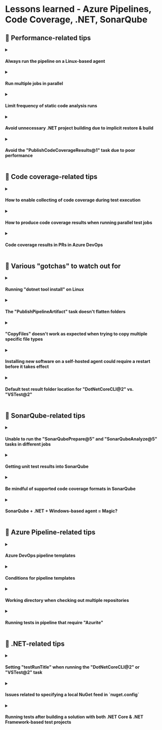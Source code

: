 # Lessons learned - Azure Pipelines, Code Coverage, .NET, SonarQube

## 📖 Performance-related tips

<details>
  <summary>
    <h4> Always run the pipeline on a Linux-based agent </h4>
  </summary>

When possible, always run the pipeline on a Linux-based agent instead of a Windows-based one. In my experience this can reduce the runtime by up to 50%, depending on the pipeline workload:

```yaml
pool:
  vmImage: "ubuntu-latest"
```

(`ubuntu-latest` is also the default Agent image in Azure DevOps, so if you don't specify anything else this will be used)

This in itself means you should avoid using the [VSBuild@1](https://learn.microsoft.com/en-us/azure/devops/pipelines/tasks/reference/vsbuild-v1?view=azure-pipelines) and [VSTest@2](https://learn.microsoft.com/en-us/azure/devops/pipelines/tasks/reference/vstest-v2?view=azure-pipelines) tasks as these can only be run on a Windows-based agent. You should instead use the [DotNetCoreCLI@2](https://learn.microsoft.com/en-us/azure/devops/pipelines/tasks/reference/dotnet-core-cli-v2?view=azure-pipelines) task for building/restoring/testing .NET code.

</details>

<details>
  <summary>
    <h4> Run multiple jobs in parallel </h4>
  </summary>

A great way to reduce the total time a build takes is to run multiple smaller jobs in parallel instead of one big job. A `job` in Azure DevOps will automatically run on a separate agent, and thus run in parallel, as opposed to a separate step or task that will run sequentially on the same agent. In the following example, Job A & Job B will run at the same time:

```yaml
jobs:
- job: A
  steps:
  - bash: echo "A"

- job: B
  steps:
  - bash: echo "B"
```

 [You can find more info about how Jobs work here](https://learn.microsoft.com/en-us/azure/devops/pipelines/process/phases?view=azure-devops&tabs=yaml).

This means you can for example have one job that builds the main source code and another job that runs the tests and a third job that does some kind of analysis, and they can all run simultaneously.

You can combine this with something like a a final "publish" step that utilizes the [`dependsOn`](https://learn.microsoft.com/en-us/azure/devops/pipelines/process/conditions?view=azure-devops&tabs=yaml%2Cstages#use-the-output-variable-from-a-job-in-a-condition-in-a-subsequent-job) parameter to make sure it doesn't run until all the other jobs have finished successfully.

The only thing that limits parallelization in this way is more or less if there are dependencies between steps of a specific pipeline that cannot be run in a different job (which runs on a different agent). Keep in mind thought that you can utilize the [PublishPipelineArtifact](https://learn.microsoft.com/en-us/azure/devops/pipelines/tasks/reference/publish-pipeline-artifact-v1?view=azure-pipelines) and [DownloadPipelineArtifact](https://learn.microsoft.com/en-us/azure/devops/pipelines/tasks/reference/download-pipeline-artifact-v2?view=azure-pipelines) tasks to publish some kind of result from one job and download it in another.

It is also easier to run more jobs in parallel if your .NET code is using .NET Core (.NET 6/7/8) and not .NET Framework because it is possible to build individual .NET Core projects in the pipeline without having to build everything in a solution, which is not the case for .NET Framework*. This means that if you have let's say `Project1.csproj` and `TestProject1.csproj` that are both part of `MySolution.sln`, you can create two jobs that builds that specific `.csproj` file and not the entire solution, and then run them in parallel.

>\* technically it is possible to build individual projects instead of a entire solution using the [VSBuild@1](https://learn.microsoft.com/en-us/azure/devops/pipelines/tasks/reference/vsbuild-v1?view=azure-pipelines) too, by pointing to the path of a `.csproj` file using the ["solution"](https://learn.microsoft.com/en-us/azure/devops/pipelines/tasks/reference/vsbuild-v1?view=azure-pipelines#:~:text=solution%20%2D-,Solution,-string.%20Required.%20Default) property. The issue is that this takes an extreme amount of time, often as long as building the entire solution in my experience. I suspect this is because the legacy "VS" tasks are built from the ground-up to work using a solution file, so this way of building is a bit of a hack and does not seem to be officially supported.

Keep in mind that as you increase the number of parallel jobs that are being run you might start getting into issues where there are no available agents because all of them are already busy with other jobs. In this case you can go to Project Settings > Pipelines > Parallel jobs and increase the number there (if you're willing to pay for it). This costs [$40 per month per additional Microsoft-hosted agent](https://azure.microsoft.com/en-us/pricing/details/devops/azure-devops-services/).

![image](https://github.com/OscarBennich/lessons-learned-azure-devops-sq-dotnet/assets/26872957/6df852e3-f12e-4e79-9072-c2858490edeb)

</details>

<details>
  <summary>
    <h4> Limit frequency of static code analysis runs </h4>
  </summary>

If you are using some kind of tool for static code analysis, such as [SonarQube](https://www.sonarsource.com/products/sonarqube/), keep in mind that doing this on a medium to large solution adds a significant amount of time to the build process as well as taking time to run the actual analysis (at least when it comes to SonarQube). Therefore a good way to save time is to reduce this analysis when it is not "required" (based on preferences and/or organizational policies).

One way to achieve this is to create a script like this (this is a PowerShell example):

```ps
# SonarQube analysis will be run if any of these are true:
# 1. The runSonarQube parameter is manually set to true.
# 2. The build is for either of these branches: dev, master, Releases/*.
# 3. The build is for a pull request to either of these branches: dev, master, Releases/*.

Param(
    [string]$runSonarQubeParameter,
    [string]$buildSourceBranch,
    [string]$pullRequestTargetBranch
)

$branchRequiresAnalysis = $buildSourceBranch -eq 'dev' -or $buildSourceBranch -eq 'master' -or $buildSourceBranch -like 'Releases/*'
$prTargetRequiresAnalysis = $pullRequestTargetBranch -eq 'dev' -or $pullRequestTargetBranch -eq 'master' -or $pullRequestTargetBranch -like 'Releases/*'

if ($branchRequiresAnalysis) {
    Write-Host "Branch requires SonarQube analysis."
}

if ($prTargetRequiresAnalysis) {
    Write-Host "Pull request target requires SonarQube analysis."
}

if ($runSonarQubeParameter -eq "True") {
    Write-Host "SonarQube analysis is manually requested."
}

$sonarQubeShouldBeRun = $runSonarQubeParameter -eq "True" -or $branchRequiresAnalysis -or $prTargetRequiresAnalysis

if (!$sonarQubeShouldBeRun) {
    Write-Host "##[warning] NOTE: SonarQube analysis will be skipped for this build!"
}

# Set "SonarQubeShouldBeRun" variable to be used in rest of the pipeline
# See: https://learn.microsoft.com/en-us/azure/devops/pipelines/process/set-variables-scripts?view=azure-devops&tabs=powershell
Write-Host "##vso[task.setvariable variable=sonarQubeShouldBeRun]$sonarQubeShouldBeRun"
```
This script can then be called like this:

```yaml
# This script will set the variable "sonarQubeShouldBeRun" to true or false
- task: PowerShell@2
  displayName: Determine if SonarQube analysis should be run
  inputs:
    targetType: filePath
    filePath: build/scripts/Determine-SonarQubeAnalysisShouldBeRun.ps1
    arguments: "${{ parameters.runSonarQube }} '$(Build.SourceBranchName)' '$(System.PullRequest.TargetBranchName)'"
```

and the `sonarQubeShouldBeRun` variable can be used to control the analysis steps like this:

```yaml
- task: SonarQubeAnalyze@5
  displayName: "SonarQube: Run analysis"
  condition: and(succeeded(), eq(variables.sonarQubeShouldBeRun, true))
```

This will make sure that the analysis is only run for the main branches that require this analysis as well as any pull requests that target those branches. On top of this it also takes into account a manual flag "runSonarQubeParameter" that can be used when an analysis run is required outside of these situations.

This parameter can be set like this:

```yaml
parameters:
  - name: runSonarQube
    type: boolean
    default: false
    displayName: Run SonarQube analysis
```

and will show up like this in the UI when queueing a new pipeline build:

![image](https://github.com/OscarBennich/lessons-learned-azure-devops-sq-dotnet/assets/26872957/92a7569e-bc34-4b2f-bd08-8a19269d7289)

</details>

<details>
  <summary>
    <h4> Avoid unnecessary .NET project building due to implicit restore & build </h4>
  </summary>

Make sure you are not accidentally building a project/solution multiple times - Because of the way that the [implicit restore](https://learn.microsoft.com/en-us/dotnet/core/tools/dotnet-build#implicit-restore) works for dotnet tasks it is very easy to, say, first build a solution with a project and a test project in one step, and then run the tests using the `DotNetCoreCLI@2` task, not knowing that this will trigger an additional unnecessary build of that test project. 

A way to get around this is to either (a) skip the first build step and simply run the test task as this will also build and restore the project, or (b) keep the separate build task and then call the test task with the `--no-build` argument:

```yaml
- task: DotNetCoreCLI@2
  displayName: "🔬 dotnet test"
  inputs:
    command: "test"
    projects: "**/MyTestProject.csproj"
    arguments: >
      --no-build # <----
```

The `--no-build` flag will skip building the test project before running it, it also implicitly sets the --no-restore flag. 
- See https://learn.microsoft.com/en-us/dotnet/core/tools/dotnet-test

</details>

<details>
  <summary>
    <h4> Avoid the "PublishCodeCoverageResults@1" task due to poor performance </h4>
  </summary>

The [`PublishCodeCoverageResults@1`](https://learn.microsoft.com/en-us/azure/devops/pipelines/tasks/reference/publish-code-coverage-results-v1?view=azure-pipelines) task in Azure DevOps is used to take already produced code coverage results (JaCoCo / Cobertura format) and publish it to the pipeline. This makes the code coverage results show up as a tab in the pipeline run summary in Azure DevOps:

![image](https://github.com/OscarBennich/lessons-learned-azure-devops-sq-dotnet/assets/26872957/e806df44-f98d-4d44-805b-9d3c1c256a30)

The issue is that this task is so incredibly slow that it basically makes it unusable unless the amount of files is very small. This is a known issue and has [been reported years ago](https://github.com/microsoft/azure-pipelines-tasks/issues/4945) but not fixed (yet).

An alternative to this stand-alone task you can use if you are running a .NET test task is to specify that code coverage should be collected and published during the test run, like this:

```yaml
- task: DotNetCoreCLI@2
  displayName: "🔬 dotnet test"
  inputs:
    command: "test"
    projects: "**/MyTestProject.csproj"
    publishTestResults: true # <----
    arguments: >
      --collect "Code Coverage" # <----
```

Note that the [default value for the "publishTestResults" parameter is `true`](https://learn.microsoft.com/en-us/azure/devops/pipelines/tasks/reference/dotnet-core-cli-v2?view=azure-pipelines#:~:text=publishTestResults%20%2D-,Publish%20test%20results%20and%20code%20coverage,-boolean.%20Optional.%20Use) and can therefore be skipped. I've explicitly added it here for the sake of clarity.

Publishing the test results directly form the "DotNetCoreCLI@2" task like this is **much, much faster** and I don't exactly know why. However, the "built-in" code coverage reporting only handles the binary `.coverage` format (which is what is produced if you don't specify another format in the `--collect` argument). Therefore, if you are instead producing code coverage results with some kind of XML-based format ([using "Coverlet" for example](https://github.com/coverlet-coverage/coverlet?tab=readme-ov-file#usage)), then you need to use the stand-alone publish task.

An alternative to this is to instead produce the code results with the `.coverage` format, publish it, and then in a separate task re-format the results to XML. One way to do is to use the [`dotnet-coverage` tool](https://learn.microsoft.com/en-us/dotnet/core/additional-tools/dotnet-coverage). Specific info about re-formatting and/or merging reports using this tool can be found [here](https://learn.microsoft.com/en-us/dotnet/core/additional-tools/dotnet-coverage#merge-code-coverage-reports).

Combining both these things could look like this:

```yaml
- task: DotNetCoreCLI@2
  displayName: "🔬 dotnet test"
  inputs:
    command: "test"
    projects: "**/MyTestProject.csproj"
    publishTestResults: true
    arguments: >
      --collect "Code Coverage"

- task: PowerShell@2
  displayName: "Install the 'dotnet-coverage' tool"
  inputs:
    targetType: inline
    script: dotnet tool install dotnet-coverage --global --ignore-failed-sources

- script: >
    dotnet-coverage merge -o $(Agent.TempDirectory)/coverage.xml -f xml $(Agent.TempDirectory)/*/*.coverage
  displayName: "Re-format code coverage file(s) to XML"
```

This will result in you being able to take advantage of the faster publishing speed of doing it using the `DotNetCoreCLI@2` task while also being able to output the code coverage results in a more generic format (for SonarQube for example).

</details>
  
## 📖 Code coverage-related tips

<details>
  <summary>
    <h4> How to enable collecting of code coverage during test execution </h4>
  </summary>

- `DotNetCoreCLI@2`:

```yaml
- task: DotNetCoreCLI@2
  displayName: "🔬 dotnet test"
  inputs:
    command: "test"
    projects: "**/MyTestProject.csproj"
    arguments: >
      --collect "Code Coverage" # <----
```

Note that you can specify the argument like this `--collect "Code Coverage;Format=Xml"` to collect the coverage information in an XML format instead of the binary `.coverage` format.

- `VSTest@2`:

```yaml
- task: VSTest@2
  displayName: "🔬 VS Test"
  inputs:
    testAssemblyVer2: |
      Tests/**/MyTestProject.dll
      !**/obj/**
    platform: "AnyCPU"
    configuration: "Release"
    codeCoverageEnabled: true # <----
```

</details>

<details>
  <summary>
    <h4> How to produce code coverage results when running parallel test jobs </h4>
  </summary>

Even though it requires some extra work, it _is_ possible to collect code coverage from multiple parallel jobs, which allows you to significantly improve performance for large solutions with long build times and many tests (see [performance-related tips](#performance-related-tips)).

- Run all tests in multiple jobs, in each job you need to checkout the code, build the relevant code and then run the tests, make sure you specify that code coverage should be collected. You then need to publish the test results (`.coverage` and `.trx` files) so we can download them in the job that is going to run the actual SonarQube analysis:

```yaml
  ############################
  #### RUN TESTS
  ############################

  # The `--no-build` flag will skip building the test project before running it (since we already built in the previous step)
  # It also implicitly sets the --no-restore flag
  # https://learn.microsoft.com/en-us/dotnet/core/tools/dotnet-test
  - task: DotNetCoreCLI@2
    displayName: "🔬 dotnet test"
    inputs:
      command: "test"
      projects: "${{ parameters.testsToRun }}"
      testRunTitle: "${{ parameters.testSuite }}"
      publishTestResults: true
      arguments: >
        --configuration Release
        --collect "Code Coverage"
        --no-build

  ############################
  #### PUBLISH ARTIFACT
  ############################

  # Copy relevant files to a "TestResults" folder
  # so we can publish them as an artifact without including the entire TempDirectory
  # NOTE: We only look for .coverage files one sub-directory down, because there exists
  # duplicates of these files further down, which we do not want to copy.
  - task: CopyFiles@2
    displayName: "Copy test result files to $(Agent.TempDirectory)/TestResults"
    inputs:
      SourceFolder: "$(Agent.TempDirectory)"
      Contents: |
        **/*.trx
        */*.coverage
      TargetFolder: "$(Agent.TempDirectory)/TestResults"
      flattenFolders: true

  - task: PublishPipelineArtifact@1
    displayName: "Publish pipeline artifact: ${{ parameters.jobName }}"
    inputs:
      targetPath: "$(Agent.TempDirectory)/TestResults"
      artifactName: ${{ parameters.jobName }}
```

- You will also need to have one job that prepares the analysis, builds the source code and runs the analysis. It is _not_ possible to split the actual analysis and the preparation/building (more info [here](#-unable-to-run-the-sonarqubeprepare5-and-sonarqubeanalyze5-tasks-in-different-jobs)).
- In the preparation step you will need to specify the path where SonarQube can find the test result files (`.trx`) and the code coverage files (will be converted from `.coverage` to `.xml`):
```yaml
- task: SonarQubePrepare@5
  displayName: "SonarQube: Prepare"
  inputs:
    SonarQube: "SonarQube"
    scannerMode: "MSBuild"
    projectKey: "PROJECT_KEY"
    projectName: "PROJECT_NAME"
    extraProperties: |
      sonar.cs.vscoveragexml.reportsPaths=$(Agent.TempDirectory)/TestResults/merged.coverage.xml
      sonar.cs.vstest.reportsPaths=$(Agent.TempDirectory)/TestResults/*/*.trx
```

- After we build the source code but before performing the SonarQube analysis we need to download all the test run result artifacts that were published using the `PublishPipelineArtifact@1` task:
```yaml
- task: DownloadPipelineArtifact@2
  displayName: "Download test run artifacts"
  inputs:
    targetPath: $(Agent.TempDirectory)/TestResults
```
**Note that if the tests take longer to run than building the project then the pipeline will attempt to download the test run artifacts before they are available which will result in the results in SonarQube being incorrect. You can potentially solve this with a delay (or in some more sophisticated way using a script and Azure CLI)**:

```yaml
- task: PowerShell@2
  displayName: "⏳ Delay for 2 minutes to wait for test result artifacts to be available"
  inputs:
    targetType: inline
    script: "Start-Sleep -Seconds 120"

- task: DownloadPipelineArtifact@2
  displayName: "Download test run artifacts"
  inputs:
    targetPath: $(Agent.TempDirectory)/TestResults
```

- We then convert the code coverage files to XML and merge them into one big file using the [`dotnet-coverage` tool](https://learn.microsoft.com/en-us/dotnet/core/additional-tools/dotnet-coverage) (note that we output the final result in the path that we specified in the SonarQube preparation task):

```yaml
- task: PowerShell@2
  displayName: "Install the 'dotnet-coverage' tool"
  inputs:
    targetType: inline
    script: dotnet tool install dotnet-coverage --global --ignore-failed-sources

- script: >
    dotnet-coverage merge -o $(Agent.TempDirectory)/TestResults/merged.coverage.xml -f xml -r $(Agent.TempDirectory)/TestResults/*.coverage --remove-input-files
  displayName: "Merge and re-format code coverage files to XML"
```

- The final step we have to do is fix the path information in the code coverage files. This is because when the files are generated, they retain information about the relative path to the source file that is being tested:

![image](https://github.com/OscarBennich/lessons-learned-azure-devops-sq-dotnet/assets/26872957/117f0948-a4d6-40a8-9e8b-c19832a412e4)

Because these files were generated on different agents, the part of the path information that refers to the agent (`C:\agent2\_work`) will not be the same as the path for the source files on the agent we downloaded the results to. We have to fix this manually, otherwise SonarQube won't recognize the coverage information as valid. We can do that like this:

```yaml
- task: PowerShell@2
  displayName: "Fix code coverage file paths in merged.coverage.xml"
  inputs:
    targetType: filePath
    filePath: build/scripts/Fix-CodeCoverageFilePaths.ps1
    arguments: -pathToCoverageFile "$(Agent.TempDirectory)/TestResults/merged.coverage.xml"
  condition: and(succeeded(), eq(variables.sonarQubeShouldBeRun, true))
```

The script this task uses looks like this:

```powershell
# When generating code coverage reports, the paths to the source files are stored in the code coverage file.
# Because we run multiple test jobs on different agents in parallel, it leads to the code coverage file paths being different on each agent.
# This script fixes the paths in the code coverage file so that they are correct from the point-of-view of the agent running the code coverage analysis.

Param(
    [string]$pathToCoverageFile
)

Write-Host "Fixing file paths in code coverage file '$pathToCoverageFile'..."

$localPath = (Get-Location).Path
$linuxFilePattern = '/home/vsts/work/\d+/s'
$onPremWindowsFilePattern = 'C:\\agent\\_work\\\d+\\s'
(Get-Content -path $pathToCoverageFile -Raw) -replace $linuxFilePattern, $localPath -replace $onPremWindowsFilePattern, $localPath | Set-Content $pathToCoverageFile
```

- After this we can finally run the analysis step:

```yaml
- task: SonarQubeAnalyze@5
  displayName: "SonarQube: Run analysis"
```

We should then get both code coverage information and test results into SonarQube:

![image](https://github.com/OscarBennich/lessons-learned-azure-devops-sq-dotnet/assets/26872957/70972161-7cc6-4a6a-891f-c1f168df0565)

More info:
- [Similar handling of code coverage paths in SonarQube's own GitHub pipeline](https://github.com/SonarSource/sonar-dotnet/blob/master/azure-pipelines.yml#L381)
- https://community.sonarsource.com/t/run-sonarcloud-analysis-in-multi-job-azure-devops-pipeline/92546/3

</details>

<details>
  <summary>
    <h4> Code coverage results in PRs in Azure DevOps </h4>
  </summary>
  
[There is support](https://learn.microsoft.com/en-us/azure/devops/pipelines/test/codecoverage-for-pullrequests?view=azure-devops) for showing code coverage information for Pull Requests in Azure DevOps, if you have it enabled it shows up like this:

![image](https://github.com/OscarBennich/lessons-learned-azure-devops-sq-dotnet/assets/26872957/7326a09a-04f3-4eee-b685-262ca603e032)

To enable this you need to:
1. Add build validation for the target branch so that a new build is run and checked when a new PR is opened
2. In your build pipeline you need to enable gathering of code coverage* from your test runs and publish the results then you will "automatically" get code coverage information in the PR as shown above:

    ```yaml
    - task: DotNetCoreCLI@2
      displayName: "🔬 dotnet test"
      inputs:
        command: "test"
        projects: "**/MyTestProject.csproj"
        publishTestResults: true # <----
        arguments: >
          --collect "Code Coverage" # <----
    ```
    
\* **Note that only the binary `.coverage` format is [currently supported](https://learn.microsoft.com/en-us/azure/devops/pipelines/test/codecoverage-for-pullrequests?view=azure-devops#which-coverage-tools-and-result-formats-can-be-used-for-validating-code-coverage-in-pull-requests), so you need to make sure you are publishing this format** 

</details>
  
## 📖 Various "gotchas" to watch out for

<details>
  <summary>
    <h4> Running "dotnet tool install" on Linux </h4>
  </summary>
  
If you run the `dotnet tool install` command in a task on an agent running on a Linux-based OS w/ a project that has multiple project files you might run into issues where the task fails to complete with an error message along the lines of the folder containing multiple project files. I think this is related to the fact that .NET Core CLI will automatically restore any .NET projects in the working directory and does not like if there are multiple of them. The process of installing a new dotnet tool does not require this to happen, so it is ostensibly a bug, but I might be missing something.

One way to get around this issue is to set the ["workingDirectory" parameter](https://learn.microsoft.com/en-us/azure/devops/pipelines/tasks/reference/powershell-v2?view=azure-pipelines#:~:text=workingDirectory%20%2D-,Working%20Directory,-string.) to an arbitrary folder in the repository that does **not** contain any `.csproj` files at all:

```yaml
- task: PowerShell@2
  displayName: "Install the 'dotnet-coverage' tool"
  inputs:
    targetType: inline
    workingDirectory: "$(Build.SourcesDirectory)/ArbitraryFolder" # <----
    script: dotnet tool install dotnet-coverage --global --ignore-failed-sources
```

</details>

<details>
  <summary>
    <h4> The "PublishPipelineArtifact" task doesn't flatten folders </h4>
  </summary>

If you have a need to publish and download artifacts between different jobs in a pipeline you can use the [PublishPipelineArtifact](https://learn.microsoft.com/en-us/azure/devops/pipelines/tasks/reference/publish-pipeline-artifact-v1?view=azure-pipelines) and [DownloadPipelineArtifact](https://learn.microsoft.com/en-us/azure/devops/pipelines/tasks/reference/download-pipeline-artifact-v2?view=azure-pipelines) tasks in Azure DevOps. One thing to keep in mind when doing this is that the "PublishPipelineArtifact" task doesn't flatten folders, i.e. if you download an artifact "MyCoolArtifact1" & "MyCoolArtifact2" with some arbitrary files into "MyFolder", then it will result in the files being put into `MyFolder/MyCoolArtifact1` and `MyFolder/MyCoolArtifact2` instead of directly into `MyFolder/...`.

One way solve this is to first download the pipeline artifacts and then use the ["CopyFiles@2"](https://learn.microsoft.com/en-us/azure/devops/pipelines/tasks/reference/copy-files-v2?view=azure-pipelines&tabs=yaml) task w/ the `flattenFolders` parameter set to `true`:

```yaml
- task: CopyFiles@2
  displayName: "Copy test result files to $(Agent.TempDirectory)/TestResults"
  inputs:
    SourceFolder: "MyFolder"
    Contents: "**"
    TargetFolder: "MyFolder"
    flattenFolders: true # <----
```

`Contents: "**"` copies all files in the specified source folder and all files in all sub-folders. Note that this is the default value, I've explicitly added it here for the sake of clarity.

</details>

<details>
  <summary>
    <h4> "CopyFiles" doesn't work as expected when trying to copy multiple specific file types </h4>
  </summary>
  
If you want to use the ["CopyFiles@2"](https://learn.microsoft.com/en-us/azure/devops/pipelines/tasks/reference/copy-files-v2?view=azure-pipelines&tabs=yaml) task to copy specific file types (like `.xml`, `.coverage`, `.trx`) instead of all files in a specific folder, you need to make sure that you do not write it over multiple lines using single quotes, like this:

```yaml
- task: CopyFiles@2
  inputs:
    SourceFolder: "$(Build.SourcesDirectory)"
    Contents: |
      '**\bin\**\*.dacpac'
      '**\PublishProfile\*.publish.xml'
    TargetFolder: "$(Build.ArtifactStagingDirectory)"
```

You instead need to write it like this (without quotes), otherwise the files won't be found:

```yaml
- task: CopyFiles@2
  inputs:
    SourceFolder: "$(Build.SourcesDirectory)"
    Contents: |
      **\bin\**\*.dacpac
      **\PublishProfile\*.publish.xml
    TargetFolder: "$(Build.ArtifactStagingDirectory)"
```

More information about this bug can be found [in this forum post](https://stackoverflow.com/a/70874760).

</details>

<details>
  <summary>
    <h4> Installing new software on a self-hosted agent could require a restart before it takes effect </h4>
  </summary>
  
If you are running your pipeline on a self-hosted agent and have tasks that install new software, for example using `dotnet tool install`, then a restart of the agent could be required for it to recognize this new tool/software.

> I noticed this when I tried installing the `dotnet-coverage` tool and it said it was already installed but at the same time when trying to use it in a task it said it wasn't installed, leading to a catch-22. Restarting the agent solved this issue.

The solution was taken from [this forum post](https://stackoverflow.com/a/62712205).

</details>

<details>
  <summary>
    <h4> Default test result folder location for "DotNetCoreCLI@2" vs. "VSTest@2" </h4>
  </summary>

Note that the "DotNetCoreCLI@2" task puts test results in `$(Agent.TempDirectory)` whereas the legacy "VSTest@2" task puts it in `$(Agent.TempDirectory)/TestResults`.

This location can be re-configured for the "VSTest@2" using the [`resultsFolder` parameter](https://learn.microsoft.com/en-us/azure/devops/pipelines/tasks/reference/vstest-v2?view=azure-pipelines#:~:text=resultsFolder%20%2D-,Test%20results%20folder,-string.%20Default%20value).

</details>

## 📖 SonarQube-related tips

<details>
  <summary>
    <h4> Unable to run the "SonarQubePrepare@5" and "SonarQubeAnalyze@5" tasks in different jobs </h4>
  </summary>

There are two main SonarQube-related tasks available in Azure DevOps:
- [SonarQubePrepare@5](https://learn.microsoft.com/en-us/azure/devops/pipelines/tasks/reference/sonar-qube-prepare-v5?view=azure-pipelines)
- [SonarQubeAnalyze@5](https://learn.microsoft.com/en-us/azure/devops/pipelines/tasks/reference/sonar-qube-analyze-v5?view=azure-pipelines)

From what I've read, seen, and tried, these two tasks **HAVE** to be run in the same job, otherwise the analysis step fails. I don't know specifically what the prepare step does and there isn't a lot of documentation about that either, but there is some kind of magic that happens behind the scenes. All I know is that part of what happens is that it creates a hidden `.sonarqube` folder in the working directory with a bunch of files. I even tried copying the entire working folder to another agent after the prepare step and then running analyze and that still didn't work...

What this means is that you cannot optimize the pipeline to do something along the lines of running one job that prepares the analysis and builds the source code in parallel with test jobs and then end with a job that run the SonarQube analysis. Instead you need to either run everything in one big job, or have one job that prepares the analysis, builds the source code, and then waits to download the test results from separate jobs before running the analysis (this leads to timing issues etc.).

_Either way, it is annoying..._

</details>

<details>
  <summary>
    <h4> Getting unit test results into SonarQube </h4>
  </summary>

This is configured through the ["Test execution parameters"](https://docs.sonarsource.com/sonarqube/9.9/analyzing-sources-code/test-coverage/test-execution-parameters/) in SonarQube and specified in the "SonarQubePrepare@5" task.

For C# it could look like this:

```yaml
- task: SonarQubePrepare@5
  displayName: "SonarQube: Prepare"
  inputs:
    SonarQube: "SonarQube"
    scannerMode: "MSBuild"
    projectKey: "${{ parameters.projectName }}"
    projectName: "${{ parameters.projectName }}"
    extraProperties: |
      sonar.cs.vstest.reportsPaths=$(Agent.TempDirectory)/*.trx # <---- 
```

If you are using XUnit or NUnit instead of VSTest/MSTest there are [alternative report paths](https://docs.sonarsource.com/sonarqube/9.9/analyzing-source-code/test-coverage/test-execution-parameters/#csharp) for these.

This test result report is what makes this information show up in SonarQube:

![image](https://github.com/OscarBennich/lessons-learned-azure-devops-sq-dotnet/assets/26872957/3bb97775-d70a-4f61-980f-1370dc550006)

</details>

<details>
  <summary>
    <h4> Be mindful of supported code coverage formats in SonarQube </h4>
  </summary>
  
Keep in mind that SonarQube only supports [certain code coverage formats for certain languages](https://docs.sonarsource.com/sonarqube/9.9/analyzing-source-code/test-coverage/test-coverage-parameters/).

For example: The "Cobertura" code coverage format is not supported for `C#`, but it is supported for `Flex` and `Python`. This can become confusing because "Cobertura" shows up as a popular code coverage format in a lot of C# articles etc. So even though it is fully possible to generate this format "out-of-the-box" for C# code, SonarQube won't see it as valid.

Also, the binary `.coverage` format that is generated by default when collecting code coverage info in .NET is **not** supported by SonarQube, but at the same time this is the expected format when publishing test results to the Azure DevOps pipeline. Therefore it is recommended to collect this data in the binary format and then re-format it into a XML format that is compatible w/ SonarQube before running the analysis step.

- [More information about .NET code coverage & SonarQube](https://docs.sonarsource.com/sonarqube/9.9/analyzing-source-code/test-coverage/dotnet-test-coverage/)

</details>

<details>
  <summary>
    <h4> SonarQube + .NET + Windows-based agent = Magic? </h4>
  </summary>

If you are analyzing .NET code using SonarQube and are using a Windows-based agent, then there seems to be some convention-based magic happening behind the scenes that is good to know about.

This is what is [written in SonarQube's documentation](https://docs.sonarsource.com/sonarqube/9.9/analyzing-source-code/test-coverage/dotnet-test-coverage/#visual-studio-code-coverage):
> "[...] when you are using an Azure DevOps Windows image for your build. In these cases, the .NET Framework scanner will automatically find the coverage output generated by the --collect "Code Coverage" parameter without the need for an explicit report path setting. It will also automatically convert the generated report to XML. No further configuration is required."

So the paths to the test results is implicitly set (it relies on them being in `$(Agent.TempDirectory)/TestResults` and after that checks a few other "reasonable" places) AND the binary `.coverage` format is automatically converted to XML. In my opinion this way of doing it involves way too much "magic" and is just needlessly confusing if you are not using this exact setup... 

Either way, if you are not running on a Windows image (which you [should avoid for performance reasons](#-always-run-the-pipeline-on-a-linux-based-agent-)) then you need to do this yourself instead.

Converting `.coverage` to XML (this was also refenced in [this chapter](#-avoid-the-publishcodecoverageresults1-task-due-to-poor-performance-):

```yaml
- task: DotNetCoreCLI@2
  displayName: "🔬 dotnet test"
  inputs:
    command: "test"
    projects: "**/MyTestProject.csproj"
    publishTestResults: true
    arguments: >
      --collect "Code Coverage"

- task: PowerShell@2
  displayName: "Install the 'dotnet-coverage' tool"
  inputs:
    targetType: inline
    script: dotnet tool install dotnet-coverage --global --ignore-failed-sources

- script: >
    dotnet-coverage merge -o $(Agent.TempDirectory)/coverage.xml -f xml $(Agent.TempDirectory)/*/*.coverage
  displayName: "Re-format code coverage file(s) to XML"
```

Specifying test result paths:

```yaml
- task: SonarQubePrepare@5
  displayName: "SonarQube: Prepare"
  inputs:
    SonarQube: "SonarQube"
    scannerMode: "MSBuild"
    projectKey: "PROJECT_KEY"
    projectName: "PROJECT_NAME"
    extraProperties: |
      sonar.cs.vscoveragexml.reportsPaths=$(Agent.TempDirectory)/TestResults/.coverage.xml # <---- 
      sonar.cs.vstest.reportsPaths=$(Agent.TempDirectory)/TestResults/*/*.trx # <---- 
```

</details>

## 📖 Azure Pipeline-related tips

<details>
  <summary>
    <h4> Azure DevOps pipeline templates </h4>
  </summary>

You can utilize [templates](https://learn.microsoft.com/en-us/azure/devops/pipelines/process/templates?view=azure-devops&pivots=templates-includes) in Azure DevOps to define reusable content, logic, and parameters in YAML pipelines.

The way this works is that you can first define some kind of YAML code in one repository, say `TemplateRepository` in the `Infrastructure` project in Azure DevOps:

TemplateRepository/templates/mytemplate.yml:
```yaml
parameters:
  - name: message
    type: string

steps:
  - bash: echo ${{ parameters.message }}
```

You can then use that template like this (you specify the template repository as a resource and then you point to the file you want to use):

```yaml
resources:
  repositories:
    - repository: infrastructure # variable name
      type: git
      name: Infrastructure/TemplateRepository # Project/Repo
      ref: refs/heads/main # branch

trigger: none

pool:
  vmImage: ubuntu-latest

steps:
  - template: templates/mytemplate.yml@infrastructure
    parameters:
      message: "My cool message"
```

</details>

<details>
  <summary>
    <h4> Conditions for pipeline templates </h4>
  </summary>

There is no support for the [`condition` keyword](https://learn.microsoft.com/en-us/azure/devops/pipelines/process/conditions) when using templates, meaning you cannot write something like this:

```yaml
  - template: templates/mytemplate.yml@infrastructure
    condition: and(succeeded(), ne(variables['Build.Reason'], 'PullRequest'))
```

What you CAN do though is define the condition like this:

```yaml
  - ${{ if ne(variables['Build.Reason'], 'PullRequest') }}:
      - template: templates/jobs/publish-viedoc-package.yml
```

and that will work.

</details>

<details>
  <summary>
    <h4> Working directory when checking out multiple repositories </h4>
  </summary>
  
If you are using pipeline templates and want to for example use script files from the repository that the template YAML file is checked into, you can accomplish this by [checking out multiple repositories](https://learn.microsoft.com/en-us/azure/devops/pipelines/repos/multi-repo-checkout?view=azure-devops) in the pipeline. So you are both checking out the repository that is using the template repository as a resource and the template repository itself:

TemplateRepository/templates/mytemplate.yml:

```yaml
steps:
  # checkout: self is implicitly defined for all pipelines, I've adde it here for clarity
  - checkout: self

  # checkout the infrastructure repo so we can run script files from it
  - checkout: infrastructure
```

One important thing to keep in mind when doing this is that it will change the way the default working directory works. Normally when you checkout a repository the root of that repository will be the working directory, so if you have a repostitory `MyRepo` which has a folder `MyFolder` with a textfile `Test.txt`, then in that pipeline you can use the path `MyFolder/Test.txt` to find that file. 

But if you are checking out more than one repo then the working directory will be one folder "up", with the root folder of all repositories being inside that folder. For example, you checkout `MyRepo` and `MyRepo2`. The path to the `Test.txt` in `MyRepo` will now be `MyRepo/MyFolder/Test.txt` instead of just `MyFolder/Test.txt` like it was before:

```
- MyRepo
  - MyFolder
    - Test.txt

- MyRepo2
  - MyFolder2
    - Test2.txt
```

</details>

<details>
  <summary>
    <h4> Running tests in pipeline that require "Azurite" </h4>
  </summary>

If you are running tests that require a local "Azurite" instance, for example for emulating Azure Storage, then you need a way to duplicate this functionality when running these tests in your CI pipeline.

One way to do that is to add this task:

```yaml
# Azurite is required for some tests to run as expected
# See: https://learn.microsoft.com/en-us/samples/azure-samples/automated-testing-with-azurite/automated-testing-with-azure/
- bash: |
    npm install -g azurite
    mkdir azurite
    azurite --silent --location azurite &
  displayName: "Install and Run Azurite"
```
</details>

## 📖 .NET-related tips

<details>
  <summary>
    <h4> Setting "testRunTitle" when running the "DotNetCoreCLI@2" or "VSTest@2" task </h4>
  </summary>

You can customize the value of the `testRunTitle` parameter for both the [DotNetCoreCLI@2](https://learn.microsoft.com/en-us/azure/devops/pipelines/tasks/reference/dotnet-core-cli-v2?view=azure-pipelines#:~:text=testRunTitle%20%2D-,Test%20run%20title,-string.%20Optional.%20Use) task and the [VSTest@2](https://learn.microsoft.com/en-us/azure/devops/pipelines/tasks/reference/vstest-v2?view=azure-pipelines#:~:text=testRunTitle%20%2D-,Test%20run%20title,-string.) task.

For example:

```yaml
- task: DotNetCoreCLI@2
  displayName: "🔬 dotnet test"
  inputs:
    command: "test"
    projects: "**/MyTestProject.csproj"
    testRunTitle: "Application (Clinic)"
```

This will make the results that show up in the test results tab in Azure DevOps more readable and clear:

![image](https://github.com/OscarBennich/lessons-learned-azure-devops-sq-dotnet/assets/26872957/202e8372-0e13-4636-814f-d7581b171dec)
![image](https://github.com/OscarBennich/lessons-learned-azure-devops-sq-dotnet/assets/26872957/b8f36dd0-3de1-434b-af30-14117e3db34f)

</details>

<details>
  <summary>
    <h4> Issues related to specifying a local NuGet feed in `nuget.config` </h4>
  </summary>
  
If you have specified a local NuGet feed in a `nuget.config` file in the root of your repository, like this:

```xml
<?xml version="1.0" encoding="utf-8"?>

<configuration>
  <packageSources>
    <clear />
    <add key="Local" value="%USERPROFILE%\.viedoc\local\packages\nuget" /> # <----
    <add key="nuget.org" value="https://api.nuget.org/v3/index.json" />
  </packageSources>
</configuration>
```

you will run into issues whenever you try to build any project in this repository in a pipeline. This is because of the implementation of the [implicit restore](https://learn.microsoft.com/en-us/dotnet/core/tools/dotnet-build#implicit-restore) that triggers whenever you build a `.csproj`. This restore step will [default to using the feed information provided by the `nuget.config` file](https://learn.microsoft.com/en-us/dotnet/core/tools/dotnet-restore#specify-feeds).

What this leads to is that whenever you try to trigger a task that builds or runs tests using your .NET projects, e.g.:

```yaml
- task: DotNetCoreCLI@2
  displayName: "🏗 dotnet build"
  inputs:
    command: "build"
    projects: "**/ProjectToBuild.csproj"

- task: DotNetCoreCLI@2
  displayName: "🔬 dotnet test"
  inputs:
    command: "test"
    projects: "**/ProjectToTest.csproj"
```

then the implicit restore will kick in and try to find the local feed specified in the `nuget.config` file, which it is unable to do, so the task fails.

One way to solve this is to separate the `restore`, `build` and `test` steps. This allows you to specify what feed should be used in the `restore` step, and then specify that no restore should be performed in the subsequent steps.

We specify the organization feed to use using the [`vstsFeed` parameter](https://learn.microsoft.com/en-us/azure/devops/pipelines/tasks/reference/dotnet-core-cli-v2?view=azure-pipelines#:~:text=vstsFeed%20%2D-,Use%20packages%20from%20this%20Azure%20Artifacts%20feed,-Input%20alias%3A):

```yaml
- task: DotNetCoreCLI@2
  displayName: "♻ dotnet restore"
  inputs:
    command: "restore"
    projects: "**/MyProject.csproj"
    vstsFeed: "ProjectName/FeedName" # <----
```

We then use the `--no-restore` argument to skip the implicit restore:

```yaml
- task: DotNetCoreCLI@2
  displayName: "🏗 dotnet build"
  inputs:
    command: "build"
    projects: "**/MyProject.csproj"
    arguments: >
      --no-restore # <----
```

We also use the `--no-build` argument when running the tests:

```yaml
# The `--no-build` flag will skip building the test project before running it (since we already built in the previous step)
# It also implicitly sets the --no-restore flag
- task: DotNetCoreCLI@2
  displayName: "🔬 dotnet test"
  inputs:
    command: "test"
    projects: "**/MyProject.csproj"
    arguments: >
      --no-build # <----
```

- [More info](https://learn.microsoft.com/en-us/azure/devops/pipelines/tasks/reference/dotnet-core-cli-v2?view=azure-pipelines#why-is-my-build-publish-or-test-step-failing-to-restore-packages)

</details>

<details>
  <summary>
    <h4> Running tests after building a solution with both .NET Core & .NET Framework-based test projects </h4>
  </summary>

If you are running a pipeline that is building a solution with a mix of .NET Core & .NET Framework projects then you can run into issues if you run the [`VSTest` task](https://learn.microsoft.com/sv-se/azure/devops/pipelines/tasks/reference/vstest-v2?view=azure-pipelines) after that. 

This seems to be because the task gets "confused" about what test adapter to use during this run. A way to solve this is to utilize the `pathtoCustomTestAdapters` property and point to one of the .NET Framework projects in the solution (it doesn't matter which one):

```yaml
- task: VSTest@2
  displayName: "🔬 VS Test"
  inputs:
    testAssemblyVer2: |
      Tests/**/MyTestProject.dll
      !**/obj/**
    platform: "AnyCPU"
    configuration: "Release"
    pathtoCustomTestAdapters: "Tests/MyTestProject/bin/Release/net472/ # <----
```
</details>
